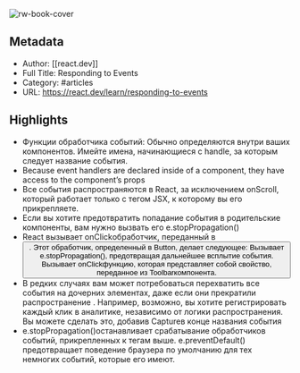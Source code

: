 ![rw-book-cover](https://readwise-assets.s3.amazonaws.com/static/images/article3.5c705a01b476.png)

## Metadata
- Author: [[react.dev]]
- Full Title: Responding to Events
- Category: #articles
- URL: https://react.dev/learn/responding-to-events

## Highlights
- Функции обработчика событий:
  Обычно определяются внутри ваших компонентов.
  Имейте имена, начинающиеся с handle, за которым следует название события.
- Because event handlers are declared inside of a component, they have access to the component’s props
- Все события распространяются в React, за исключением onScroll, который работает только с тегом JSX, к которому вы его прикрепляете.
- Если вы хотите предотвратить попадание события в родительские компоненты, вам нужно вызвать его e.stopPropagation()
- React вызывает onClickобработчик, переданный в <button>.
  Этот обработчик, определенный в Button, делает следующее:
  Вызывает e.stopPropagation(), предотвращая дальнейшее всплытие события.
  Вызывает onClickфункцию, которая представляет собой свойство, переданное из Toolbarкомпонента.
- В редких случаях вам может потребоваться перехватить все события на дочерних элементах, даже если они прекратили распространение . Например, возможно, вы хотите регистрировать каждый клик в аналитике, независимо от логики распространения. Вы можете сделать это, добавив Captureв конце названия события
- e.stopPropagation()останавливает срабатывание обработчиков событий, прикрепленных к тегам выше.
  e.preventDefault() предотвращает поведение браузера по умолчанию для тех немногих событий, которые его имеют.
